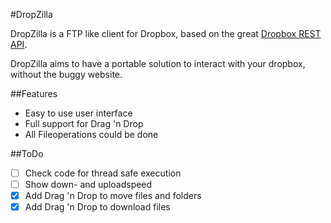 ﻿#DropZilla

DropZilla is a FTP like client for Dropbox, based on the great [Dropbox REST API](https://github.com/saguiitay/DropboxRestAPI).

DropZilla aims to have a portable solution to interact with your dropbox, without the buggy website.

##Features

+ Easy to use user interface
+ Full support for Drag 'n Drop
+ All Fileoperations could be done

##ToDo

- [ ] Check code for thread safe execution
- [ ] Show down- and uploadspeed 
- [x] Add Drag 'n Drop to move files and folders
- [x] Add Drag 'n Drop to download files